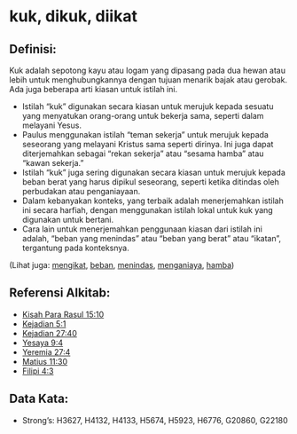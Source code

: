 # kuk, dikuk, diikat

## Definisi:

Kuk adalah sepotong kayu atau logam yang dipasang pada dua hewan atau lebih untuk menghubungkannya dengan tujuan menarik bajak atau gerobak. Ada juga beberapa arti kiasan untuk istilah ini.

* Istilah “kuk” digunakan secara kiasan untuk merujuk kepada sesuatu yang menyatukan orang-orang untuk bekerja sama, seperti dalam melayani Yesus.
* Paulus menggunakan istilah “teman sekerja” untuk merujuk kepada seseorang yang melayani Kristus sama seperti dirinya. Ini juga dapat diterjemahkan sebagai “rekan sekerja” atau “sesama hamba” atau “kawan sekerja.”
* Istilah “kuk” juga sering digunakan secara kiasan untuk merujuk kepada beban berat yang harus dipikul seseorang, seperti ketika ditindas oleh perbudakan atau penganiayaan.
* Dalam kebanyakan konteks, yang terbaik adalah menerjemahkan istilah ini secara harfiah, dengan menggunakan istilah lokal untuk kuk yang digunakan untuk bertani.
* Cara lain untuk menerjemahkan penggunaan kiasan dari istilah ini adalah, “beban yang menindas” atau “beban yang berat” atau “ikatan”, tergantung pada konteksnya.

(Lihat juga: [mengikat](../kt/bond.md), [beban](../other/burden.md), [menindas](../other/oppress.md), [menganiaya](../other/persecute.md), [hamba](../other/servant.md))

## Referensi Alkitab:

* [Kisah Para Rasul 15:10](rc://en/tn/help/act/15/10)
* [Kejadian 5:1](rc://en/tn/help/gal/05/01)
* [Kejadian 27:40](rc://en/tn/help/gen/27/40)
* [Yesaya 9:4](rc://en/tn/help/isa/09/04)
* [Yeremia 27:4](rc://en/tn/help/jer/27/04)
* [Matius 11:30](rc://en/tn/help/mat/11/30)
* [Filipi 4:3](rc://en/tn/help/php/04/03)

## Data Kata:

* Strong’s: H3627, H4132, H4133, H5674, H5923, H6776, G20860, G22180

